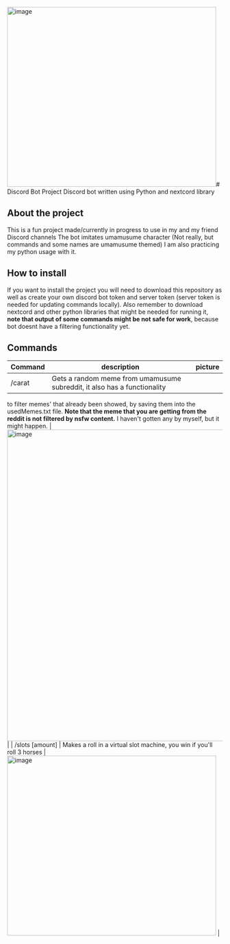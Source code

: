 <img width="488" height="419" alt="image" src="https://github.com/user-attachments/assets/c390586b-dad2-455d-832f-4d7bd9cbeb84" /># Discord Bot Project
Discord bot written using Python and nextcord library

 ## About the project
 This is a fun project made/currently in progress to use in my and my friend Discord channels
 The bot imitates umamusume character (Not really, but commands and some names are umamusume themed)
 I am also practicing my python usage with it.

 ## How to install
 If you want to install the project you will need to download this repository as well as create your own
 discord bot token and server token (server token is needed for updating commands locally). Also remember to
 download nextcord and other python libraries that might be needed for running it, **note that output of some commands
 might be not safe for work**, because bot doesnt have a filtering functionality yet.

 ## Commands
 | Command         | description                                                                                                                                                                                                                                                                                                       | picture |
|-----------------|-------------------------------------------------------------------------------------------------------------------------------------------------------------------------------------------------------------------------------------------------------------------------------------------------------------------|---------|
| /carat          | Gets a random meme from umamusume subreddit, it also has a functionality 
to filter memes' that already been showed, by saving them  into the usedMemes.txt file. 
**Note that the  meme that you are getting from the reddit is not filtered by nsfw content.** 
I haven't gotten  any by myself, but it might happen.                                                                                                                                                                                                                                                                                 |<img width="729" height="726" alt="image" src="https://github.com/user-attachments/assets/b92e0dcf-3c64-4226-8714-adae10df5677" />
         |
| /slots [amount] | Makes a roll in a virtual slot machine, you win if you'll roll 3 horses                                                                                                                                                                                                                                           |<img width="488" height="419" alt="image" src="https://github.com/user-attachments/assets/1655ac36-bc87-4421-9619-12342f71821d" />
         |
